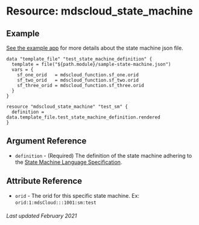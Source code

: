 # Resource: mdscloud_state_machine

## Example

[See the example app](https://github.com/MadDonkeySoftware/mdsCloudSampleApp/tree/main/terraform)
for more details about the state machine json file.

```hcl
data "template_file" "test_state_machine_definition" {
  template = file("${path.module}/sample-state-machine.json")
  vars = {
    sf_one_orid   = mdscloud_function.sf_one.orid
    sf_two_orid   = mdscloud_function.sf_two.orid
    sf_three_orid = mdscloud_function.sf_three.orid
  }
}

resource "mdscloud_state_machine" "test_sm" {
  definition = data.template_file.test_state_machine_definition.rendered
}
```

## Argument Reference

* `definition` - (Required) The definition of the state machine adhering to the
  [State Machine Language Specification](https://states-language.net).

## Attribute Reference

* `orid` - The orid for this specific state machine. Ex: `orid:1:mdsCloud:::1001:sm:test`

###### Last updated February 2021
